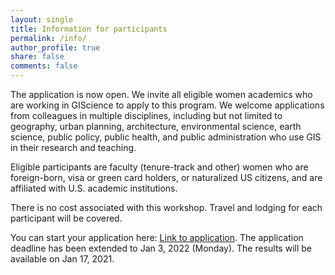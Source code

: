 ```yaml
---
layout: single
title: Information for participants
permalink: /info/
author_profile: true
share: false
comments: false
---
```



The application is now open. We invite all eligible women academics who are working in GIScience to apply to this program. We welcome applications from colleagues in multiple disciplines, including but not limited to geography, urban planning, architecture, environmental science, earth science, public policy, public health, and public administration who use GIS in their research and teaching.

Eligible participants are faculty (tenure-track and other) women who are foreign-born, visa or green card holders, or naturalized US citizens, and are affiliated with U.S. academic institutions. 

There is no cost associated with this workshop. Travel and lodging for each participant will be covered.  

You can start your application here: [Link to application](https://forms.gle/FgPp5fAVHGL8ex3Y8). The application deadline has been extended to Jan 3, 2022 (Monday). The results will be available on Jan 17, 2021. 



